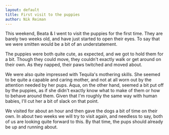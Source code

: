 ```yaml
---
layout: default
title: First visit to the puppies
author: Nik Reiman
---
```


This weekend, Beata & I went to visit the puppies for the first time. They are
barely two weeks old, and have just started to open their eyes. To say that we
were smitten would be a bit of an understatement.

The puppies were both quite cute, as expected, and we got to hold them for a
bit. Though they could move, they couldn't exactly walk or get around on their
own. As they napped, their paws twitched and moved about.

We were also quite impressed with Tequila's mothering skills. She seemed to be
quite a capable and caring mother, and not at all worn out by the attention
needed by her pups. Aqua, on the other hand, seemed a bit put off by the
puppies, as if she didn't exactly know what to make of them or how to behave
around them. Given that I'm roughly the same way with human babies, I'll cut
her a bit of slack on that point.

We visited for about an hour and then gave the dogs a bit of time on their
own. In about two weeks we will try to visit again, and needless to say, both
of us are looking quite forward to this. By that time, the pups should already
be up and running about.
